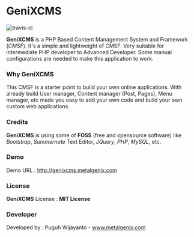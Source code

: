 # GeniXCMS
![travis-ci](https://travis-ci.org/semplon/GeniXCMS.svg)

**GeniXCMS** is a PHP Based Content Management System and Framework (*CMSF*). It's a simple and lightweight of CMSF. Very suitable for intermediate PHP developer to Advanced Developer. Some manual configurations are needed to make this application to work. 

### Why GeniXCMS ###
This CMSF is a starter point to build your own online applications. With already build User manager, Content manager (Post, Pages), Menu manager, etc made you easy to add your own code and build your own custom web applications. 

### Credits ###
**GeniXCMS** is using some of **FOSS** (free and opensource software) like *Bootstrap*, *Summernote* Text Editor, *JQuery*, *PHP*, *MySQL*, etc. 

### Demo ###
Demo URL : http://genixcms.metalgenix.com

### License ###
**GeniXCMS** License : **MIT License**

### Developer ###
Developed by : Puguh Wijayanto - www.metalgenix.com

